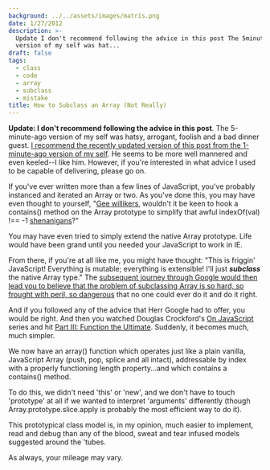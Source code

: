 ```yaml
---
background: ../../assets/images/matris.png
date: 1/27/2012
description: >-
  Update I don't recommend following the advice in this post The 5minuteago
  version of my self was hat...
draft: false
tags:
  - class
  - code
  - array
  - subclass
  - mistake
title: How to Subclass an Array (Not Really)
---
```


**Update: I don't recommend following the advice in this post**. The 5-minute-ago version of my self was hatsy, arrogant, foolish and a bad dinner guest. [I recommend the recently updated version of this post from the 1-minute-ago version of my self](http://hiking.luddites.me/2013/03/revisiting-how-to-subclass-array-really.html). He seems to be more well mannered and even keeled--I like him. However, if you're interested in what advice I used to be capable of delivering, please go on.

If you've ever written more than a few lines of JavaScript, you've probably instanced and iterated an Array or two. As you've done this, you may have even thought to yourself, "[Gee willikers](http://answers.yahoo.com/question/index?qid=20080921002559AAcxT82), wouldn't it be keen to hook a contains() method on the Array prototype to simplify that awful indexOf(val) !== -1 [shenanigans](http://en.wikipedia.org/wiki/Shenanigans)?"

You may have even tried to simply extend the native Array prototype. Life would have been grand until you needed your JavaScript to work in IE.

From there, if you're at all like me, you might have thought: "This is friggin' JavaScript! Everything is mutable; everything is extensible! I'll just **_subclass_** the native Array type." The [subsequent journey through Google would then lead you to believe that the problem of subclassing Array is so hard, so frought with peril, so dangerous](https://www.google.com/webhp?sourceid=chrome-instant&ie=UTF-8&ion=1#sclient=psy-ab&hl=en&qscrl=1&site=webhp&source=hp&q=subclass%20array%20javascript&pbx=1&oq=&aq=&aqi=&aql=&gs_sm=&gs_upl=&qscrl=1&bav=on.2,or.r_gc.r_pw.r_cp.,cf.osb&fp=c5f41959aba83848&ion=1&biw=1628&bih=965&ion=1&pf=p&pdl=500) that no one could ever do it and do it right.

And if you followed any of the advice that Herr Google had to offer, you would be right. And then you watched Douglas Crockford's [On JavaScript](http://www.yuiblog.com/crockford/) series and hit [Part III: Function the Ultimate](http://www.youtube.com/watch?v=ya4UHuXNygM&feature=related). Suddenly, it becomes much, much simpler.

We now have an array() function which operates just like a plain vanilla, JavaScript Array (push, pop, splice and all intact), addressable by index with a properly functioning length property...and which contains a contains() method.

To do this, we didn't need 'this' or 'new', and we don't have to touch 'prototype' at all if we wanted to interpret 'arguments' differently (though Array.prototype.slice.apply is probably the most efficient way to do it).

This prototypical class model is, in my opinion, much easier to implement, read and debug than any of the blood, sweat and tear infused models suggested around the 'tubes.

As always, your mileage may vary.
